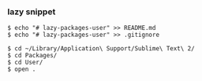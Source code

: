 
### lazy snippet

```
$ echo "# lazy-packages-user" >> README.md
$ echo "# lazy-packages-user" >> .gitignore
```

```
$ cd ~/Library/Application\ Support/Sublime\ Text\ 2/
$ cd Packages/
$ cd User/
$ open .
```

